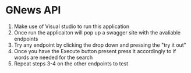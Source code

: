 # GNews API

1) Make use of Visual studio to run this application
2) Once run the applicaiton will pop up a swagger site with the avaliable endpoints 
3) Try any endpoint by clicking the drop down and pressing the "try it out"
4) Once you have the Execute button present press it accordingly to if words are needed for the search
5) Repeat steps 3-4 on the other endpoints to test

